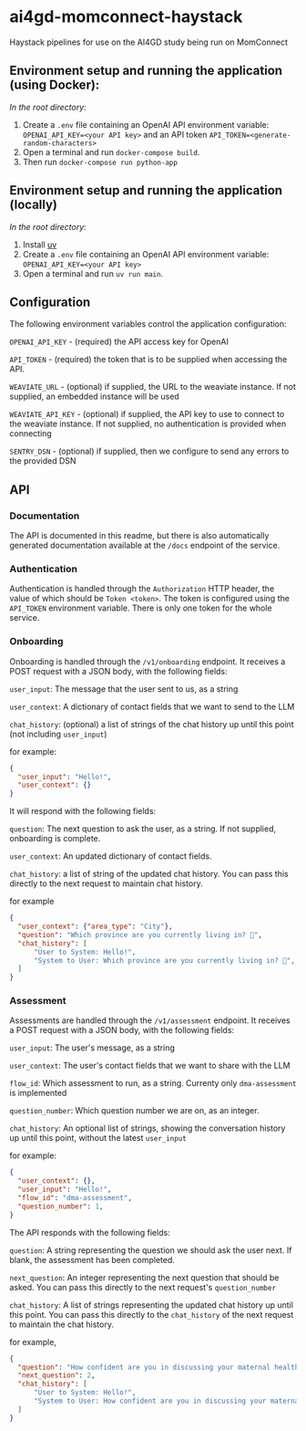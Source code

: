 # ai4gd-momconnect-haystack
Haystack pipelines for use on the AI4GD study being run on MomConnect

## Environment setup and running the application (using Docker):
*In the root directory*:
1. Create a `.env` file containing an OpenAI API environment variable: `OPENAI_API_KEY=<your API key>` and an API token `API_TOKEN=<generate-random-characters>`
2. Open a terminal and run `docker-compose build`.
3. Then run `docker-compose run python-app`

## Environment setup and running the application (locally)
*In the root directory*:
1. Install [uv](https://docs.astral.sh/uv/getting-started/installation/)
2. Create a `.env` file containing an OpenAI API environment variable: `OPENAI_API_KEY=<your API key>`
3. Open a terminal and run `uv run main`.

## Configuration
The following environment variables control the application configuration:

`OPENAI_API_KEY` - (required) the API access key for OpenAI

`API_TOKEN` - (required) the token that is to be supplied when accessing the API.

`WEAVIATE_URL` - (optional) if supplied, the URL to the weaviate instance. If not supplied, an embedded instance will be used

`WEAVIATE_API_KEY` - (optional) if supplied, the API key to use to connect to the weaviate instance. If not supplied, no authentication is provided when connecting

`SENTRY_DSN` - (optional) if supplied, then we configure to send any errors to the provided DSN

## API

### Documentation
The API is documented in this readme, but there is also automatically generated documentation available at the `/docs` endpoint of the service.

### Authentication
Authentication is handled through the `Authorization` HTTP header, the value of which should be `Token <token>`. The token is configured using the `API_TOKEN` environment variable. There is only one token for the whole service.

### Onboarding
Onboarding is handled through the `/v1/onboarding` endpoint. It receives a POST request with a JSON body, with the following fields:

`user_input`: The message that the user sent to us, as a string

`user_context`: A dictionary of contact fields that we want to send to the LLM

`chat_history`: (optional) a list of strings of the chat history up until this point (not including `user_input`)

for example:
```json
{
  "user_input": "Hello!",
  "user_context": {}
}
```

It will respond with the following fields:

`question`: The next question to ask the user, as a string. If not supplied, onboarding is complete.

`user_context`: An updated dictionary of contact fields.

`chat_history`: a list of string of the updated chat history. You can pass this directly to the next request to maintain chat history.

for example
```json
{
  "user_context": {"area_type": "City"},
  "question": "Which province are you currently living in? 🏡",
  "chat_history": [
      "User to System: Hello!",
      "System to User: Which province are you currently living in? 🏡",
  ]
}
```

### Assessment
Assessments are handled through the `/v1/assessment` endpoint. It receives a POST request with a JSON body, with the following fields:

`user_input`: The user's message, as a string

`user_context`: The user's contact fields that we want to share with the LLM

`flow_id`: Which assessment to run, as a string. Currenty only `dma-assessment` is implemented

`question_number`: Which question number we are on, as an integer.

`chat_history`: An optional list of strings, showing the conversation history up until this point, without the latest `user_input`

for example:
```json
{
  "user_context": {},
  "user_input": "Hello!",
  "flow_id": "dma-assessment",
  "question_number": 1,
}
```

The API responds with the following fields:

`question`: A string representing the question we should ask the user next. If blank, the assessment has been completed.

`next_question`: An integer representing the next question that should be asked. You can pass this directly to the next request's `question_number`

`chat_history`: A list of strings representing the updated chat history up until this point. You can pass this directly to the `chat_history` of the next request to maintain the chat history.

for example,
```json
{
  "question": "How confident are you in discussing your maternal health concerns with your healthcare provider?",
  "next_question": 2,
  "chat_history": [
      "User to System: Hello!",
      "System to User: How confident are you in discussing your maternal health concerns with your healthcare provider?",
  ]
}
```
